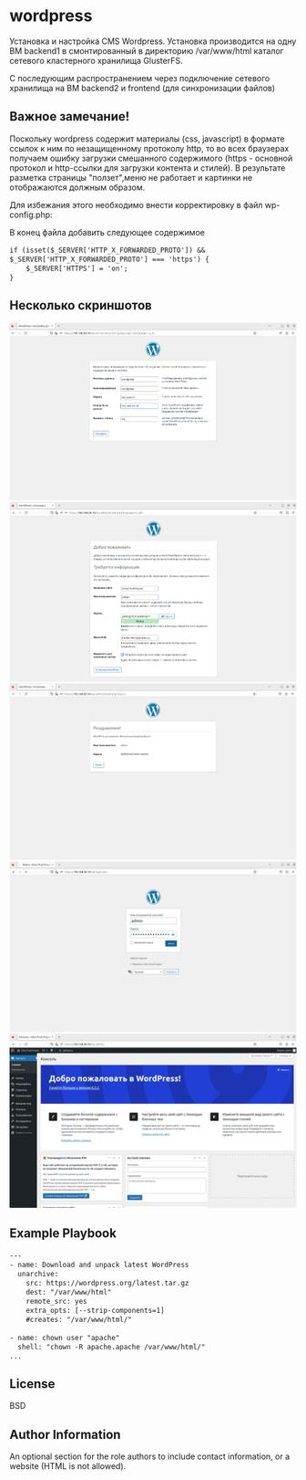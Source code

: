 wordpress
=========

Установка и настройка CMS Wordpress. Установка производится на одну ВМ backend1 в смонтированный в директорию /var/www/html каталог сетевого кластерного хранилища GlusterFS.

С последующим распространением через подключение сетевого хранилища на ВМ backend2 и frontend (для синхронизации файлов)

Важное замечание!
------------

Поскольку wordpress содержит материалы (css, javascript) в формате ссылок к ним по незащищенному протоколу http, то во всех браузерах получаем ошибку загрузки смешанного содержимого (https - основной протокол и http-ссылки для загрузки контента и стилей). В результате разметка страницы "ползет",меню не работает и картинки не отображаются должным образом.

Для избежания этого необходимо внести корректировку в файл wp-config.php:

В конец файла добавить следующее содержимое

```
if (isset($_SERVER['HTTP_X_FORWARDED_PROTO']) && $_SERVER['HTTP_X_FORWARDED_PROTO'] === 'https') {
    $_SERVER['HTTPS'] = 'on';
}
```

Несколько скриншотов
------------
![Deploy Wordpress1](https://github.com/DmitryV81/Diplom_PRO/blob/main/pictures/w1.png)
![Deploy Wordpress2](https://github.com/DmitryV81/Diplom_PRO/blob/main/pictures/w2.png)
![Deploy Wordpress3](https://github.com/DmitryV81/Diplom_PRO/blob/main/pictures/w3.png)
![Deploy Wordpress4](https://github.com/DmitryV81/Diplom_PRO/blob/main/pictures/w4.png)
![Deploy Wordpress5](https://github.com/DmitryV81/Diplom_PRO/blob/main/pictures/w5.png)


Example Playbook
----------------
```
---
- name: Download and unpack latest WordPress
  unarchive:
    src: https://wordpress.org/latest.tar.gz
    dest: "/var/www/html"
    remote_src: yes
    extra_opts: [--strip-components=1]
    #creates: "/var/www/html/"

- name: chown user "apache"
  shell: "chown -R apache.apache /var/www/html/"
...
```

License
-------

BSD

Author Information
------------------

An optional section for the role authors to include contact information, or a website (HTML is not allowed).
